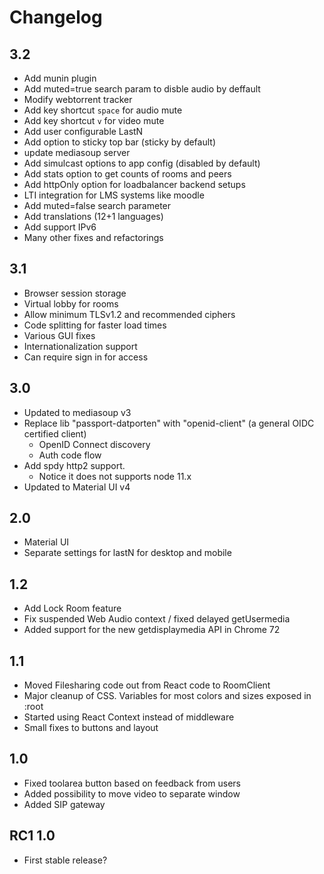 # Changelog

## 3.2

* Add munin plugin
* Add muted=true search param to disble audio by deffault
* Modify webtorrent tracker
* Add key shortcut `space` for audio mute
* Add key shortcut `v` for video mute
* Add user configurable LastN
* Add option to sticky top bar (sticky by default)
* update mediasoup server
* Add simulcast options to app config (disabled by default)
* Add stats option to get counts of rooms and peers
* Add httpOnly option for loadbalancer backend setups
* LTI integration for LMS systems like moodle
* Add muted=false search parameter
* Add translations (12+1 languages)
* Add support IPv6
* Many other fixes and refactorings

## 3.1

* Browser session storage
* Virtual lobby for rooms
* Allow minimum TLSv1.2 and recommended ciphers
* Code splitting for faster load times
* Various GUI fixes
* Internationalization support
* Can require sign in for access

## 3.0

* Updated to mediasoup v3
* Replace lib "passport-datporten" with "openid-client" (a general OIDC certified client)
  - OpenID Connect discovery
  - Auth code flow
* Add spdy http2 support.
  - Notice it does not supports node 11.x
* Updated to Material UI v4

## 2.0

* Material UI
* Separate settings for lastN for desktop and mobile

## 1.2

* Add Lock Room feature
* Fix suspended Web Audio context / fixed delayed getUsermedia
* Added support for the new getdisplaymedia API in Chrome 72

## 1.1

* Moved Filesharing code out from React code to RoomClient
* Major cleanup of CSS. Variables for most colors and sizes exposed in :root
* Started using React Context instead of middleware
* Small fixes to buttons and layout

## 1.0

* Fixed toolarea button based on feedback from users
* Added possibility to move video to separate window
* Added SIP gateway

## RC1 1.0

* First stable release?
